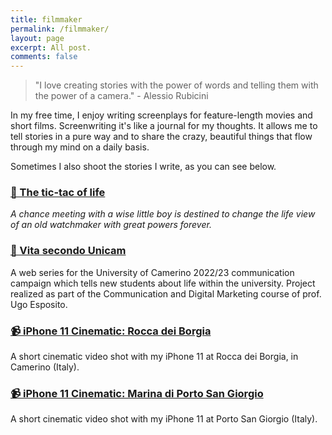 ```yaml
---
title: filmmaker
permalink: /filmmaker/
layout: page
excerpt: All post.
comments: false
---
```


> "I love creating stories with the power of words  and telling them with the power of a camera." - Alessio Rubicini

In my free time, I enjoy writing screenplays for feature-length movies and short films. Screenwriting it's like a journal for my thoughts. It allows me to tell stories in a pure way  and to share the crazy, beautiful things that flow through my mind on a daily basis.

Sometimes I also shoot the stories I write, as you can see below.

### [📄 The tic-tac of life](https://drive.google.com/file/d/1z9-6dQDX32WxyoXzf4qjVa9YkK3fpouB/view?usp=sharing)
*A chance meeting with a wise little boy is destined to change the life view of an old watchmaker with great powers forever.*

### [🎥 Vita secondo Unicam](https://www.youtube.com/results?search_query=vita+secondo+unicam)
A web series for the University of Camerino 2022/23 communication campaign which tells new students about life within the university. Project realized as part of the Communication and Digital Marketing course of prof. Ugo Esposito.

### [📹 iPhone 11 Cinematic: Rocca dei Borgia](https://www.youtube.com/watch?v=nlZNdY7Bsfs)
A short cinematic video shot with my iPhone 11 at Rocca dei Borgia, in Camerino (Italy).

### [📹 iPhone 11 Cinematic: Marina di Porto San Giorgio](https://www.youtube.com/watch?v=HQ8STSCV0KM)
A short cinematic video shot with my iPhone 11 at Porto San Giorgio (Italy).


